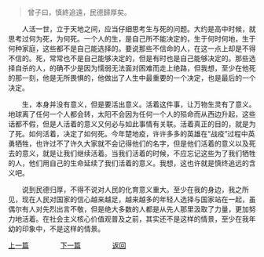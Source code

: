 > 曾子曰，慎終追遠，民德歸厚矣。

&emsp;&emsp;人活一世，立于天地之间，应当仔细思考生与死的问题。大约是高中时候，就思考过何为死，为何死。一个人的生，是自己所不能决定的，生于何时何地，生于何种家庭，这些都不是自己能选择的。要说那些不信命的人，在这一点上却是不得不信的。死，常常也不是自己能够决定的，但是有时也是自己能够决定的。那些选择自杀的人，的确不少是因为懦弱无法面对困难而走上绝路，但我想，至少在他死的那一刻，他是无所畏惧的，他做出了人生中最重要的一个决定，也是最后的一个决定。

&emsp;&emsp;生，本身并没有意义，但是要活出意义。活着这件事，让万物生灵有了意义。地球离了任何一个人都会转，太阳不会因为任何一个人的殒命而从西边升起，这些话都不假，但是人活着的意义又何必与如此事情有关联。活着真正的目的，就是为了死。如何活着，决定了如何死。今年楚地疫，许许多多的英雄在“战疫”过程中英勇牺牲，也许过不了许久大家就不会记得他们的名字，但是他们活着的意义以及死去的意义，就是让我们继续活着。当我们活着的时候，不应忘记这些为了我们牺牲的人，他们用自己的生命延续了我们活着的意义。我想，这也许就是慎终追远的含义吧。

&emsp;&emsp;说到民德归厚，不得不说对人民的化育意义重大。至少在我的身边，我之所见，现在人民对国家的信心越来越足，越来越多的年轻人选择与国家站在一起，虽偶尔有人对先烈出言不敬，但是绝大多数的人都是从先人那里汲取了力量，更加努力地活着。在社会主义核心价值观普及之前，其实还不是这样的情景，至少在我年幼的印象中，不是这样的情景。

[上一篇](https://tianlujun.github.io/reading-notes/LunYu/XueEr/20190413_xueer_08)
&emsp;&emsp;&emsp;&emsp;
[下一篇](https://tianlujun.github.io/reading-notes/LunYu/XueEr/20200512_xueer_09)
&emsp;&emsp;&emsp;&emsp;
[返回](https://tianlujun.github.io/reading-notes/LunYu/XueEr)